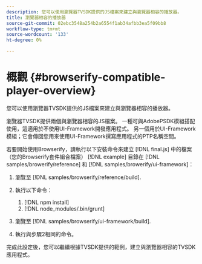 ```yaml
---
description: 您可以使用瀏覽器TVSDK提供的JS檔案來建立與瀏覽器相容的播放器。
title: 瀏覽器相容的播放器
source-git-commit: 02ebc3548a254b2a6554f1ab34afbb3ea5f09bb8
workflow-type: tm+mt
source-wordcount: '133'
ht-degree: 0%

---
```


# 概觀 {#browserify-compatible-player-overview}

您可以使用瀏覽器TVSDK提供的JS檔案來建立與瀏覽器相容的播放器。

瀏覽器TVSDK提供兩個與瀏覽器相容的JS檔案。 一種可與AdobePSDK模組搭配使用，這適用於不使用UI-Framework開發應用程式。 另一個用於UI-Framework模組；它會傳回您用來使用UI-Framework撰寫應用程式的PTP名稱空間。

若要開始使用Browserify，請執行以下安裝命令來建立 [!DNL final.js] 中的檔案（您的Browserify套件組合檔案） [!DNL example] 目錄在 [!DNL samples/browerify/reference] 和 [!DNL samples/browerify/ui-framework]：

1. 瀏覽至 [!DNL samples/browserify/reference/build].
1. 執行以下命令：

   1. [!DNL npm install]
   1. [!DNL node_modules/.bin/grunt]

1. 瀏覽至 [!DNL samples/browserify/ui-framework/build].
1. 執行與步驟2相同的命令。

完成此設定後，您可以繼續根據TVSDK提供的範例，建立與瀏覽器相容的TVSDK應用程式。
